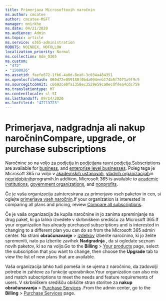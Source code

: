 ```yaml
---
title: Primerjava Microsoftovih naročnin
ms.author: cmcatee
author: cmcatee-MSFT
manager: mnirkhe
ms.date: 04/21/2020
ms.audience: Admin
ms.topic: article
ms.service: o365-administration
ROBOTS: NOINDEX, NOFOLLOW
localization_priority: Normal
ms.collection: Adm_O365
ms.custom:
- "472"
- "1500026"
ms.assetid: faefe872-1fb6-4a0d-8ea6-3c034a484351
ms.openlocfilehash: 060d72e059188f0bda094eeb174b5f7071a9f9c9
ms.sourcegitcommit: c6692ce0fa1358ec3529e59ca0ecdfdea4cdc759
ms.translationtype: MT
ms.contentlocale: sl-SI
ms.lasthandoff: 09/14/2020
ms.locfileid: "47713723"
---
```

# <a name="compare-upgrade-or-purchase-subscriptions"></a><span data-ttu-id="42419-102">Primerjava, nadgradnja ali nakup naročnin</span><span class="sxs-lookup"><span data-stu-id="42419-102">Compare, upgrade, or purchase subscriptions</span></span>
  
<span data-ttu-id="42419-103">Naročnine so na voljo [za podjetja in podjetja](https://products.office.com/compare-all-microsoft-office-products?tab=2)na [ravni podjetja](https://products.office.com/business/compare-more-office-365-for-business-plans).</span><span class="sxs-lookup"><span data-stu-id="42419-103">Subscriptions are available for [business](https://products.office.com/compare-all-microsoft-office-products?tab=2), and [enterprise level businesses](https://products.office.com/business/compare-more-office-365-for-business-plans).</span></span> <span data-ttu-id="42419-104">Poleg tega je Microsoft 365 na voljo v [akademskih ustanovah](https://products.office.com/academic/compare-office-365-education-plans), [vladnih organizacijah](https://products.office.com/government/compare-office-365-government-plans)in [nepridobitnih](https://products.office.com/nonprofit/office-365-nonprofit-plans-and-pricing?tab=1)programih.</span><span class="sxs-lookup"><span data-stu-id="42419-104">In addition, Microsoft 365 is available to [academic institutions](https://products.office.com/academic/compare-office-365-education-plans), [government organizations](https://products.office.com/government/compare-office-365-government-plans), and [nonprofits](https://products.office.com/nonprofit/office-365-nonprofit-plans-and-pricing?tab=1).</span></span>
  
<span data-ttu-id="42419-105">Če je vaša organizacija zainteresirana za primerjavo vseh paketov in cen, si oglejte [primerjava vseh naročnin](https://products.office.com/business/compare-more-office-365-for-business-plans).</span><span class="sxs-lookup"><span data-stu-id="42419-105">If your organization is interested in comparing all plans and pricing, review [Compare all subscriptions](https://products.office.com/business/compare-more-office-365-for-business-plans).</span></span>
  
<span data-ttu-id="42419-106">Če je vaša organizacija že kupila naročnine in jo zanima spreminjanje na drug paket, ki ga lahko izvedete v skrbniškem središču za Microsoft 365.</span><span class="sxs-lookup"><span data-stu-id="42419-106">If your organization has already purchased subscriptions and is interested in changing to a different plan you can do so from the Microsoft 365 admin center.</span></span> <span data-ttu-id="42419-107">Na strani **obračunavanje** \> [izdelkov](https://go.microsoft.com/fwlink/p/?linkid=842054) izberite naročnino, ki jo želite spremeniti, nato pa izberite zavihek **Nadgradnja** , da si ogledate seznam novih paketov, ki so na voljo.</span><span class="sxs-lookup"><span data-stu-id="42419-107">Go to the **Billing** \> [Your products](https://go.microsoft.com/fwlink/p/?linkid=842054) page, select the subscription that you want to change, then choose the **Upgrade** tab to view the list of new plans that are available.</span></span>
  
<span data-ttu-id="42419-108">Vaša organizacija lahko tudi pomeša in se ujema z naročnino, da zadovolji potrebe in zahteve za funkcije uporabnikov.</span><span class="sxs-lookup"><span data-stu-id="42419-108">Your organization can also mix and match subscriptions to meet the needs and feature requirements of users.</span></span> <span data-ttu-id="42419-109">V skrbniškem središču obiščite stran storitve za **nakup obračunavanja** \> [Purchase Services](https://go.microsoft.com/fwlink/p/?linkid=868433) .</span><span class="sxs-lookup"><span data-stu-id="42419-109">From the admin center, go to the **Billing** \> [Purchase Services](https://go.microsoft.com/fwlink/p/?linkid=868433) page.</span></span>